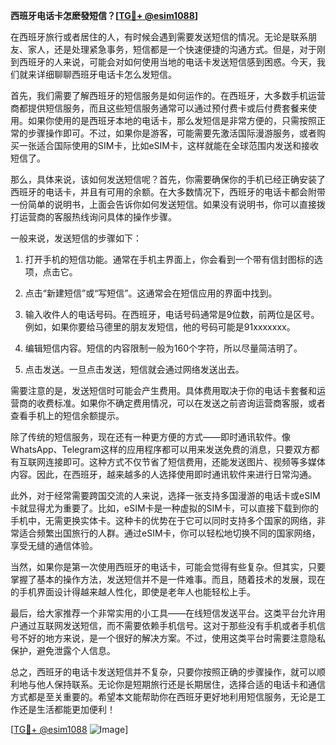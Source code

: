 **西班牙电话卡怎麽發短信？[[TG💪+ @esim1088](https://t.me/s/esim1088)]**

在西班牙旅行或者居住的人，有时候会遇到需要发送短信的情况。无论是联系朋友、家人，还是处理紧急事务，短信都是一个快速便捷的沟通方式。但是，对于刚到西班牙的人来说，可能会对如何使用当地的电话卡发送短信感到困惑。今天，我们就来详细聊聊西班牙电话卡怎么发短信。

首先，我们需要了解西班牙的短信服务是如何运作的。在西班牙，大多数手机运营商都提供短信服务，而且这些短信服务通常可以通过预付费卡或后付费套餐来使用。如果你使用的是西班牙本地的电话卡，那么发短信是非常方便的，只需按照正常的步骤操作即可。不过，如果你是游客，可能需要先激活国际漫游服务，或者购买一张适合国际使用的SIM卡，比如eSIM卡，这样就能在全球范围内发送和接收短信了。

那么，具体来说，该如何发送短信呢？首先，你需要确保你的手机已经正确安装了西班牙的电话卡，并且有可用的余额。在大多数情况下，西班牙的电话卡都会附带一份简单的说明书，上面会告诉你如何发送短信。如果没有说明书，你可以直接拨打运营商的客服热线询问具体的操作步骤。

一般来说，发送短信的步骤如下：

1. 打开手机的短信功能。通常在手机主界面上，你会看到一个带有信封图标的选项，点击它。
   
2. 点击“新建短信”或“写短信”。这通常会在短信应用的界面中找到。

3. 输入收件人的电话号码。在西班牙，电话号码通常是9位数，前两位是区号。例如，如果你要给马德里的朋友发短信，他的号码可能是91xxxxxxx。

4. 编辑短信内容。短信的内容限制一般为160个字符，所以尽量简洁明了。

5. 点击发送。一旦点击发送，短信就会通过网络发送出去。

需要注意的是，发送短信时可能会产生费用。具体费用取决于你的电话卡套餐和运营商的收费标准。如果你不确定费用情况，可以在发送之前咨询运营商客服，或者查看手机上的短信余额提示。

除了传统的短信服务，现在还有一种更方便的方式——即时通讯软件。像WhatsApp、Telegram这样的应用程序都可以用来发送免费的消息，只要双方都有互联网连接即可。这种方式不仅节省了短信费用，还能发送图片、视频等多媒体内容。因此，在西班牙，越来越多的人选择使用即时通讯软件来进行日常沟通。

此外，对于经常需要跨国交流的人来说，选择一张支持多国漫游的电话卡或eSIM卡就显得尤为重要了。比如，eSIM卡是一种虚拟的SIM卡，可以直接下载到你的手机中，无需更换实体卡。这种卡的优势在于它可以同时支持多个国家的网络，非常适合频繁出国旅行的人群。通过eSIM卡，你可以轻松地切换不同的国家网络，享受无缝的通信体验。

当然，如果你是第一次使用西班牙的电话卡，可能会觉得有些复杂。但其实，只要掌握了基本的操作方法，发送短信并不是一件难事。而且，随着技术的发展，现在的手机界面设计得越来越人性化，即使是老年人也能轻松上手。

最后，给大家推荐一个非常实用的小工具——在线短信发送平台。这类平台允许用户通过互联网发送短信，而不需要依赖手机信号。这对于那些没有手机或者手机信号不好的地方来说，是一个很好的解决方案。不过，使用这类平台时需要注意隐私保护，避免泄露个人信息。

总之，西班牙的电话卡发送短信并不复杂，只要你按照正确的步骤操作，就可以顺利地与他人保持联系。无论你是短期旅行还是长期居住，选择合适的电话卡和通信方式都是至关重要的。希望本文能帮助你在西班牙更好地利用短信服务，无论是工作还是生活都能更加便利！

[[TG💪+ @esim1088](https://t.me/s/esim1088) ![Image](https://i.postimg.cc/4NQfJmqS/Snipaste-2025-05-13-00-14-12.png)]